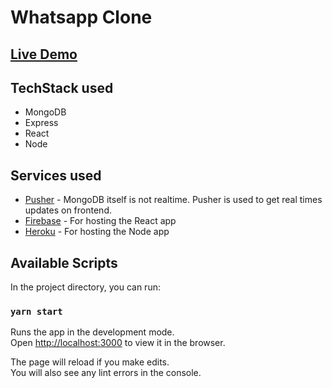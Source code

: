 # Whatsapp Clone

## [Live Demo](https://whatsapp-clone-1a3d4.web.app/)

## TechStack used
- MongoDB
- Express
- React
- Node

## Services used
- [Pusher](https://pusher.com/) - MongoDB itself is not realtime. Pusher is used to get real times updates on frontend.
- [Firebase](https://firebase.google.com/) - For hosting the React app
- [Heroku](https://www.heroku.com/home) - For hosting the Node app

## Available Scripts

In the project directory, you can run:

### `yarn start`

Runs the app in the development mode.<br />
Open [http://localhost:3000](http://localhost:3000) to view it in the browser.

The page will reload if you make edits.<br />
You will also see any lint errors in the console.
